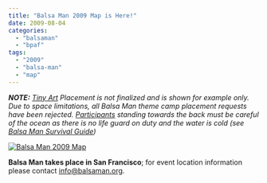 ```yaml
---
title: "Balsa Man 2009 Map is Here!"
date: 2009-08-04
categories: 
  - "balsaman"
  - "bpaf"
tags: 
  - "2009"
  - "balsa-man"
  - "map"
---
```


_**NOTE:**_ _[Tiny Art](http://balsaman.org/tiny-art-grants/) Placement is not finalized and is shown for example only. Due to space limitations, all Balsa Man theme camp placement requests have been rejected. [Participants](http://balsaman.org/participate/) standing towards the back must be careful of the ocean as there is no life guard on duty and the water is cold (see [Balsa Man Survival Guide](http://balsaman.org/2009/07/balsa-man-survival-guide/))_

[![Balsa Man 2009 Map](/images/balsa-man-2009-map.gif "Balsa Man 2009 Map")](http://balsaman.org/wp-content/uploads/2009/08/balsa-man-2009-map.gif)

**Balsa Man takes place in San Francisco**; for event location information please contact [info@balsaman.org](mailto:info@balsaman.org).
